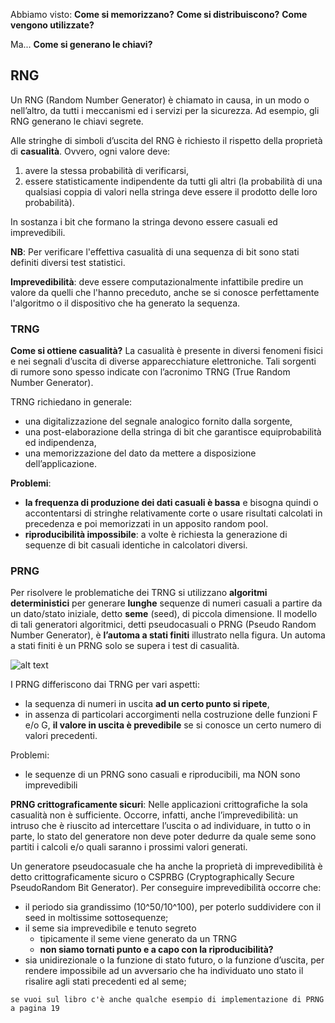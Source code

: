 Abbiamo visto:
**Come si memorizzano?**
**Come si distribuiscono?**
**Come vengono utilizzate?**

Ma...
**Come si generano le chiavi?**


## RNG
Un RNG (Random Number Generator) è chiamato in causa, in un modo o nell’altro, da tutti i meccanismi ed i servizi per la sicurezza. Ad esempio, gli RNG generano le chiavi segrete.

Alle stringhe di simboli d’uscita del RNG è richiesto il rispetto della proprietà di **casualità**. Ovvero, ogni valore deve:
1. avere la stessa probabilità di verificarsi,
2. essere statisticamente indipendente da tutti gli altri (la probabilità di una qualsiasi coppia di valori nella stringa deve essere il prodotto delle loro probabilità).

In sostanza i bit che formano la stringa devono essere casuali ed imprevedibili.

**NB**: Per verificare l'effettiva casualità di una sequenza di bit sono stati definiti diversi test statistici. 

**Imprevedibilità**: deve essere computazionalmente infattibile predire un valore da quelli che l'hanno preceduto, anche se si conosce perfettamente l'algoritmo o il dispositivo che ha generato la sequenza.


### TRNG
**Come si ottiene casualità?**
La casualità è presente in diversi fenomeni fisici e nei segnali d’uscita di diverse apparecchiature elettroniche. Tali sorgenti di rumore sono spesso
indicate con l’acronimo TRNG (True Random Number Generator). 

TRNG richiedano in generale:
- una digitalizzazione del segnale analogico fornito dalla sorgente,
- una post-elaborazione della stringa di bit che garantisce equiprobabilità ed indipendenza,
- una memorizzazione del dato da mettere a disposizione dell’applicazione. 

**Problemi**:
-  **la frequenza di produzione dei dati casuali è bassa** e bisogna quindi o accontentarsi di stringhe relativamente corte o usare risultati calcolati in precedenza e poi memorizzati in un apposito random pool. 
- **riproducibilità impossibile**: a volte è richiesta la generazione di sequenze di bit casuali identiche in calcolatori diversi. 


### PRNG
Per risolvere le problematiche dei TRNG si utilizzano **algoritmi deterministici** per generare **lunghe** sequenze di numeri casuali a partire da un dato/stato iniziale, detto **seme** (seed), di piccola dimensione. Il modello di tali generatori algoritmici, detti pseudocasuali o PRNG (Pseudo Random Number Generator), è **l’automa a stati finiti** illustrato nella figura. Un automa a stati finiti è un PRNG solo se supera i test di casualità.

![alt text](immagini/PRNG.png)

I PRNG differiscono dai TRNG per vari aspetti:
- la sequenza di numeri in uscita **ad un certo punto si ripete**,
- in assenza di particolari accorgimenti nella costruzione delle funzioni F e/o G, **il valore in uscita è prevedibile** se si conosce un certo numero di valori precedenti. 

Problemi:
- le sequenze di un PRNG sono casuali e riproducibili, ma NON sono imprevedibili

**PRNG crittograficamente sicuri**:
Nelle applicazioni crittografiche la sola casualità non è sufficiente. Occorre, infatti, anche l’imprevedibilità: un intruso che è riuscito ad intercettare l’uscita o ad individuare, in tutto o in parte, lo stato del generatore non deve poter dedurre da quale seme sono partiti i calcoli e/o quali saranno i prossimi valori generati.

Un generatore pseudocasuale che ha anche la proprietà di imprevedibilità è detto crittograficamente sicuro o CSPRBG (Cryptographically Secure PseudoRandom Bit Generator). Per conseguire imprevedibilità occorre che:
- il periodo sia grandissimo (10^50/10^100), per poterlo suddividere con il seed in moltissime sottosequenze;
- il seme sia imprevedibile e tenuto segreto
    - tipicamente il seme viene generato da un TRNG
    - **non siamo tornati punto e a capo con la riproducibilità?**
- sia unidirezionale o la funzione di stato futuro, o la funzione d’uscita, per rendere impossibile ad un avversario che ha individuato uno stato il risalire agli stati precedenti ed al seme; 

```
se vuoi sul libro c'è anche qualche esempio di implementazione di PRNG a pagina 19
```